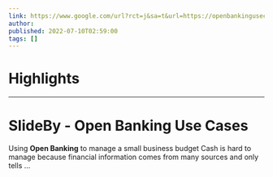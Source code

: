 ```yaml
---
link: https://www.google.com/url?rct=j&sa=t&url=https://openbankingusecases.com/apps/slideby-business-management&ct=ga&cd=CAIyHzVmNjkxZDEzNTU2NWU1MTc6Y29tLmJyOnB0OkJSOkw&usg=AOvVaw1GfyL2ISAWDsLY9936ciZ8
author:  
published: 2022-07-10T02:59:00
tags: []
---
```

# Highlights


---
# SlideBy - Open Banking Use Cases
Using **Open Banking** to manage a small business budget Cash is hard to manage because financial information comes from many sources and only tells ...